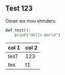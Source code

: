 ## Test 123
Omae wa mou shinderu

```py
def test():
    print("Hello World")
```

| col 1 | col 2|
| -- | -- |
| tesT | 123 |
| tes | t1 |